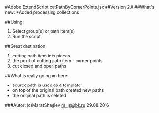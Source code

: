 #Adobe ExtendScript cutPathByCornerPoints.jsx
##Version 2.0
##What's new:
*Added processing collections

##Using:
1. Select group[s] or path item[s]
2. Run the script
 
##Great destination:
1. cutting path item into pieces
2. the point of cutting path item - corner points
3. cut closed and open paths

##What is really going on here:
* source path is used as a template
* on top of the original path created new paths
* the original path is deleted

###Autor: (c)MaratShagiev m_js@bk.ru 29.08.2016
